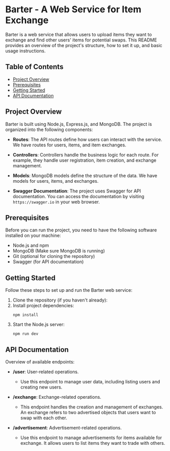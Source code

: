 # Barter - A Web Service for Item Exchange

Barter is a web service that allows users to upload items they want to exchange and find other users' items for potential swaps. This README provides an overview of the project's structure, how to set it up, and basic usage instructions.

## Table of Contents

- [Project Overview](#project-overview)
- [Prerequisites](#prerequisites)
- [Getting Started](#getting-started)
- [API Documentation](#api-documentation)

## Project Overview

Barter is built using Node.js, Express.js, and MongoDB. The project is organized into the following components:

- **Routes**: The API routes define how users can interact with the service. We have routes for users, items, and item exchanges.

- **Controllers**: Controllers handle the business logic for each route. For example, they handle user registration, item creation, and exchange management.

- **Models**: MongoDB models define the structure of the data. We have models for users, items, and exchanges.

- **Swagger Documentation**: The project uses Swagger for API documentation. You can access the documentation by visiting `https://swagger.io` in your web browser.

## Prerequisites

Before you can run the project, you need to have the following software installed on your machine:

- Node.js and npm
- MongoDB (Make sure MongoDB is running)
- Git (optional for cloning the repository)
- Swagger (for API documentation)

## Getting Started

Follow these steps to set up and run the Barter web service:

1. Clone the repository (if you haven't already):
2. Install project dependencies:
    ```shell
    npm install
3. Start the Node.js server:
    ```shell
    npm run dev

## API Documentation

Overview of available endpoints:

- **/user**: User-related operations.
    - Use this endpoint to manage user data, including listing users and creating new users.

- **/exchange**: Exchange-related operations.
    - This endpoint handles the creation and management of exchanges. An exchange refers to two advertised objects that users want to swap with each other.

- **/advertisement**: Advertisement-related operations.
    - Use this endpoint to manage advertisements for items available for exchange. It allows users to list items they want to trade with others.


